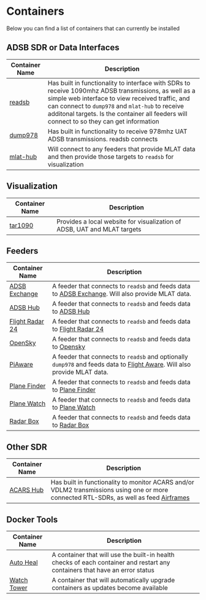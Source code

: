 # Containers

Below you can find a list of containers that can currently be installed

## ADSB SDR or Data Interfaces

| Container Name | Description |
| -------------- | ------------|
| [readsb](https://github.com/mikenye/docker-readsb-protobuf) | Has built in functionality to interface with SDRs to receive 1090mhz ADSB transmissions, as well as a simple web interface to view received traffic, and can connect to `dump978` and `mlat-hub` to receive additonal targets. Is the container all feeders will connect to so they can get information |
| [dump978](https://github.com/mikenye/docker-dump978) | Has built in functionality to receive 978mhz UAT ADSB transmissions. readsb connects |
| [mlat-hub](https://github.com/mikenye/docker-readsb-protobuf) | Will connect to any feeders that provide MLAT data and then provide those targets to `readsb` for visualization |

## Visualization

| Container Name | Description |
| -------------- | ------------|
| [tar1090](https://github.com/mikenye/docker-tar1090) | Provides a local website for visualization of ADSB, UAT and MLAT targets |

## Feeders

| Container Name | Description |
| -------------- | ------------|
| [ADSB Exchange](https://github.com/mikenye/docker-adsbexchange) | A feeder that connects to `readsb` and feeds data to [ADSB Exchange](www.adsbexchange.com). Will also provide MLAT data. |
| [ADSB Hub](https://github.com/mikenye/docker-adsbhub) | A feeder that connects to `readsb` and feeds data to [ADSB Hub](www.adsbhub.com) |
| [Flight Radar 24](https://github.com/mikenye/docker-flightradar24) | A feeder that connects to `readsb` and feeds data to [Flight Radar 24](www.flightradar24.com) |
| [OpenSky](https://github.com/mikenye/docker-opensky-network) | A feeder that connects to `readsb` and feeds data to [Opensky](www.opensky-network.com) |
| [PiAware](https://github.com/mikenye/docker-piaware) | A feeder that connects to `readsb` and optionally `dump978` and feeds data to [Flight Aware](www.flightaware.com). Will also provide MLAT data. |
| [Plane Finder](https://github.com/mikenye/docker-planefinder) | A feeder that connects to `readsb` and feeds data to [Plane Finder](www.planefinder.net) |
| [Plane Watch](https://github.com/plane-watch/docker-plane-watch) | A feeder that connects to `readsb` and feeds data to [Plane Watch](www.plane.watch) |
| [Radar Box](https://github.com/mikenye/docker-radarbox) | A feeder that connects to `readsb` and feeds data to [Radar Box](www.radarbox.com) |

## Other SDR

| Container Name | Description |
| -------------- | ------------|
| [ACARS Hub](http://www.github.com/fredclausen/acarshub) | Has built in functionality to monitor ACARS and/or VDLM2 transmissions using one or more connected RTL-SDRs, as well as feed [Airframes](www.airframes.io) |

## Docker Tools

| Container Name | Description |
| -------------- | ------------|
| [Auto Heal](https://mikenye.gitbook.io/ads-b/useful-extras/auto-restart-unhealthy-containers) | A container that will use the built-in health checks of each container and restart any containers that have an error status |
| [Watch Tower](https://mikenye.gitbook.io/ads-b/useful-extras/auto-upgrade-containers) | A container that will automatically upgrade containers as updates become available |
